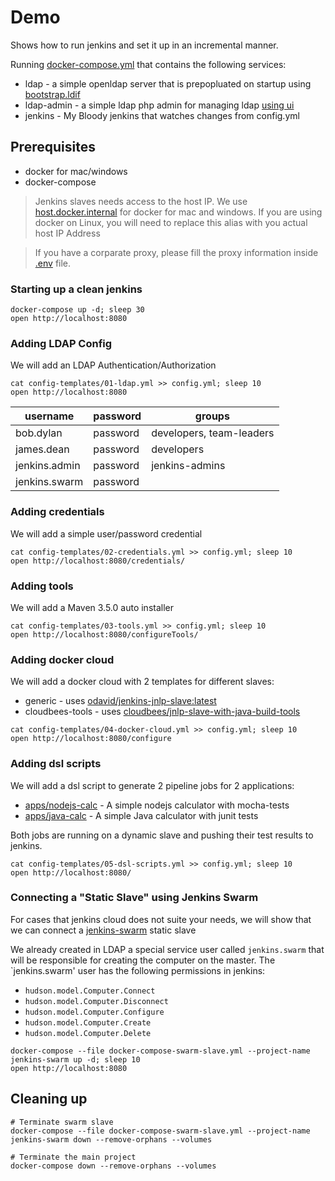 # Demo

Shows how to run jenkins and set it up in an incremental manner.

Running [docker-compose.yml](docker-compose.yml) that contains the following services:
* ldap - a simple openldap server that is prepopluated on startup using [bootstrap.ldif](ldap/bootstrap/custom.ldif)
* ldap-admin - a simple ldap php admin for managing ldap [using ui](https://localhost:6443)
* jenkins - My Bloody jenkins that watches changes from config.yml


## Prerequisites
* docker for mac/windows
* docker-compose

> Jenkins slaves needs access to the host IP. We use [host.docker.internal](https://docs.docker.com/docker-for-mac/networking/#known-limitations-use-cases-and-workarounds) for docker for mac and windows. If you are using docker on Linux, you will need to replace this alias with you actual host IP Address

> If you have a corparate proxy, please fill the proxy information inside [.env](.env) file.

### Starting up a clean jenkins

```shell
docker-compose up -d; sleep 30
open http://localhost:8080
```

### Adding LDAP Config
We will add an LDAP Authentication/Authorization

```shell
cat config-templates/01-ldap.yml >> config.yml; sleep 10
open http://localhost:8080
```

|username|password|groups|
---|---|--|
|bob.dylan|password|developers, team-leaders
|james.dean|password|developers|
|jenkins.admin|password|jenkins-admins
|jenkins.swarm|password|

### Adding credentials
We will add a simple user/password credential

```shell
cat config-templates/02-credentials.yml >> config.yml; sleep 10
open http://localhost:8080/credentials/
```

### Adding tools
We will add a Maven 3.5.0 auto installer

```shell
cat config-templates/03-tools.yml >> config.yml; sleep 10
open http://localhost:8080/configureTools/
```

### Adding docker cloud
We will add a docker cloud with 2 templates for different slaves:
* generic - uses [odavid/jenkins-jnlp-slave:latest](https://github.com/odavid/jenkins-jnlp-slave)
* cloudbees-tools - uses [cloudbees/jnlp-slave-with-java-build-tools](https://github.com/cloudbees/jnlp-slave-with-java-build-tools-dockerfile)

```shell
cat config-templates/04-docker-cloud.yml >> config.yml; sleep 10
open http://localhost:8080/configure
```

### Adding dsl scripts
We will add a dsl script to generate 2 pipeline jobs for 2 applications:
* [apps/nodejs-calc](apps/nodejs-calc) - A simple nodejs calculator with mocha-tests
* [apps/java-calc](apps/java-calc) - A simple Java calculator with junit tests

Both jobs are running on a dynamic slave and pushing their test results to jenkins.

```shell
cat config-templates/05-dsl-scripts.yml >> config.yml; sleep 10
open http://localhost:8080/
```

### Connecting a "Static Slave" using Jenkins Swarm
For cases that jenkins cloud does not suite your needs, we will show that we can connect a [jenkins-swarm](https://plugins.jenkins.io/swarm) static slave

We already created in LDAP a special service user called `jenkins.swarm` that will be responsible for creating the computer on the master. The `jenkins.swarm' user has the following permissions in jenkins:
* `hudson.model.Computer.Connect`
* `hudson.model.Computer.Disconnect`
* `hudson.model.Computer.Configure`
* `hudson.model.Computer.Create`
* `hudson.model.Computer.Delete`

```shell
docker-compose --file docker-compose-swarm-slave.yml --project-name jenkins-swarm up -d; sleep 10
open http://localhost:8080
```

## Cleaning up
```shell
# Terminate swarm slave
docker-compose --file docker-compose-swarm-slave.yml --project-name jenkins-swarm down --remove-orphans --volumes

# Terminate the main project
docker-compose down --remove-orphans --volumes
```
